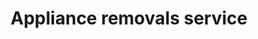 ---
title: "Appliance removals service"
alt: "Careful removals for large appliances such as fridges, washing machines, and ovens"
description: "Careful removals for large appliances such as fridges, washing machines, and ovens"
category: "removals"
subcategory: "appliance-removals"
image: "/tradespeople/removals/appliance-removals.webp"
ogImage: "/tradespeople/removals/appliance-removals.webp"
colour: "blue"
pathtxt: "Appliance removals"
published: true
---